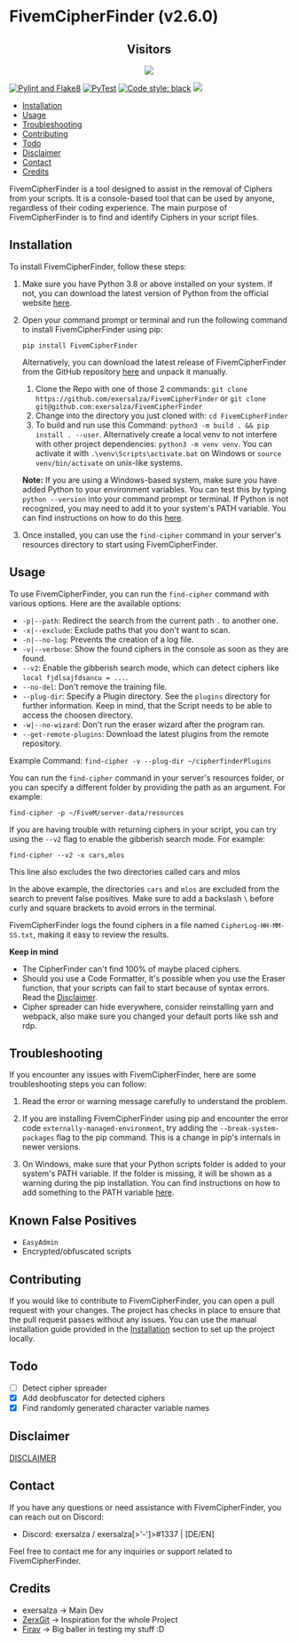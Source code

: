 # FivemCipherFinder (v2.6.0)

<div align="center">
    <h2> Visitors </h2>
    <img src="https://profile-counter.glitch.me/FivemCipherFinder/count.svg" />
</div>

[![Pylint and Flake8](https://github.com/exersalza/FivemCipherFinder/actions/workflows/pylint.yml/badge.svg)](https://github.com/exersalza/FivemCipherFinder/actions/workflows/pylint.yml)
[![PyTest](https://github.com/exersalza/FivemCipherFinder/actions/workflows/pytest.yml/badge.svg)](https://github.com/exersalza/FivemCipherFinder/actions/workflows/pytest.yml)
[![Code style: black](https://img.shields.io/badge/code%20style-black-000000.svg)](https://github.com/psf/black)
![](https://tokei.rs/b1/github/exersalza/fivemcipherfinder)


- [Installation](#installation)
- [Usage](#Usage)
- [Troubleshooting](#Troubleshooting)
- [Contributing](#Contributing)
- [Todo](#todo)
- [Disclaimer](#Disclaimer)
- [Contact](#Contact)
- [Credits](#Credits)


FivemCipherFinder is a tool designed to assist in the removal of Ciphers from your scripts. It is a console-based tool that can be used by anyone, regardless of their coding experience. The main purpose of FivemCipherFinder is to find and identify Ciphers in your script files.

## Installation

To install FivemCipherFinder, follow these steps:

1. Make sure you have Python 3.8 or above installed on your system. If not, you can download the latest version of Python from the official website [here](https://python.org/downloads/).

2. Open your command prompt or terminal and run the following command to install FivemCipherFinder using pip:

   ```
   pip install FivemCipherFinder
   ```

   Alternatively, you can download the latest release of FivemCipherFinder from the GitHub repository [here](https://github.com/exersalza/FivemCipherFinder/releases) and unpack it manually.
   1. Clone the Repo with one of those 2 commands: `git clone https://github.com/exersalza/FivemCipherFinder` or `git clone git@github.com:exersalza/FivemCipherFinder`
   2. Change into the directory you just cloned with: `cd FivemCipherFinder`
   3. To build and run use this Command: `python3 -m build . && pip install . --user`. Alternatively create a local venv to not interfere with other project dependencies: `python3 -m venv venv`. You can activate it with `.\venv\Scripts\activate.bat` on Windows or `source venv/bin/activate` on unix-like systems.

   **Note:** If you are using a Windows-based system, make sure you have added Python to your environment variables. You can test this by typing `python --version` into your command prompt or terminal. If Python is not recognized, you may need to add it to your system's PATH variable. You can find instructions on how to do this [here](https://www.architectryan.com/2018/03/17/add-to-the-path-on-windows-10/).

4. Once installed, you can use the `find-cipher` command in your server's resources directory to start using FivemCipherFinder.

## Usage

To use FivemCipherFinder, you can run the `find-cipher` command with various options. Here are the available options:

- `-p|--path`: Redirect the search from the current path `.` to another one.
- `-x|--exclude`: Exclude paths that you don't want to scan.
- `-n|--no-log`: Prevents the creation of a log file.
- `-v|--verbose`: Show the found ciphers in the console as soon as they are found.
- `--v2`: Enable the gibberish search mode, which can detect ciphers like `local fjdlsajfdsancu = ...`.
- `--no-del`: Don't remove the training file.
- `--plug-dir`: Specify a Plugin directory. See the `plugins` directory for further information. Keep in mind, that the Script needs to be able to access the choosen directory.
- `-w|--no-wizard`: Don't run the eraser wizard after the program ran.
- `--get-remote-plugins`: Download the latest plugins from the remote repository.

Example Command: `find-cipher -v --plug-dir ~/cipherfinderPlugins`

You can run the `find-cipher` command in your server's resources folder, or you can specify a different folder by providing the path as an argument. For example:

```
find-cipher -p ~/FiveM/server-data/resources
```

If you are having trouble with returning ciphers in your script, you can try using the `--v2` flag to enable the gibberish search mode. For example:

```
find-cipher --v2 -x cars,mlos
```
This line also excludes the two directories called cars and mlos


In the above example, the directories `cars` and `mlos` are excluded from the search to prevent false positives. Make sure to add a backslash `\` before curly and square brackets to avoid errors in the terminal.

FivemCipherFinder logs the found ciphers in a file named `CipherLog-HH-MM-SS.txt`, making it easy to review the results.

**Keep in mind**
- The CipherFinder can't find 100% of maybe placed ciphers.
- Should you use a Code Formatter, it's possible when you use the Eraser function, that your scripts can fail to start because of syntax errors. Read the [Disclaimer](#Disclaimer).
- Cipher spreader can hide everywhere, consider reinstalling yarn and webpack, also make sure you changed your default ports like ssh and rdp.

## Troubleshooting

If you encounter any issues with FivemCipherFinder, here are some troubleshooting steps you can follow:

1. Read the error or warning message carefully to understand the problem.

2. If you are installing FivemCipherFinder using pip and encounter the error code `externally-managed-environment`, try adding the `--break-system-packages` flag to the pip command. This is a change in pip's internals in newer versions.

3. On Windows, make sure that your Python scripts folder is added to your system's PATH variable. If the folder is missing, it will be shown as a warning during the pip installation. You can find instructions on how to add something to the PATH variable [here](https://www.architectryan.com/2018/03/17/add-to-the-path-on-windows-10/).

## Known False Positives

- `EasyAdmin`
- Encrypted/obfuscated scripts

## Contributing

If you would like to contribute to FivemCipherFinder, you can open a pull request with your changes. The project has checks in place to ensure that the pull request passes without any issues. You can use the manual installation guide provided in the [Installation](#Installation) section to set up the project locally.

## Todo

- [ ] Detect cipher spreader
- [x] Add deobfuscator for detected ciphers
- [x] Find randomly generated character variable names

## Disclaimer
[DISCLAIMER](DISCLAIMER.md)

## Contact

If you have any questions or need assistance with FivemCipherFinder, you can reach out on Discord:

- Discord: exersalza / exersalza[>'-']>#1337 | [DE/EN]

Feel free to contact me for any inquiries or support related to FivemCipherFinder.


## Credits
- exersalza -> Main Dev
- [ZerxGit](https://github.com/ZerxGit) -> Inspiration for the whole Project
- [Firav](https://github.com/Firav) -> Big baller in testing my stuff :D

